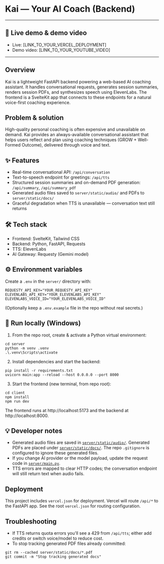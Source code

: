 # Kai — Your AI Coach (Backend)

---

## 🚀 Live demo & demo video

- Live: [LINK_TO_YOUR_VERCEL_DEPLOYMENT]
- Demo video: [LINK_TO_YOUR_YOUTUBE_VIDEO]

---

## Overview

Kai is a lightweight FastAPI backend powering a web-based AI coaching assistant. It handles conversational requests, generates session summaries, renders session PDFs, and synthesizes speech using ElevenLabs. The frontend is a SvelteKit app that connects to these endpoints for a natural voice-first coaching experience.

## Problem & solution

High-quality personal coaching is often expensive and unavailable on demand. Kai provides an always-available conversational assistant that helps users reflect and plan using coaching techniques (GROW + Well-Formed Outcome), delivered through voice and text.

## ✨ Features

- Real-time conversational API: `/api/conversation`
- Text-to-speech endpoint for greetings: `/api/tts`
- Structured session summaries and on-demand PDF generation: `/api/summary`, `/api/summary_pdf`
- Generated audio files saved to `server/static/audio/` and PDFs to `server/static/docs/`
- Graceful degradation when TTS is unavailable — conversation text still returns

## 🛠️ Tech stack

- Frontend: SvelteKit, Tailwind CSS
- Backend: Python, FastAPI, Requests
- TTS: ElevenLabs
- AI Gateway: Requesty (Gemini model)

## ⚙️ Environment variables

Create a `.env` in the `server/` directory with:

```
REQUESTY_API_KEY="YOUR_REQUESTY_API_KEY"
ELEVENLABS_API_KEY="YOUR_ELEVENLABS_API_KEY"
ELEVENLABS_VOICE_ID="YOUR_ELEVENLABS_VOICE_ID"
```

(Optionally keep a `.env.example` file in the repo without real secrets.)

## 🚀 Run locally (Windows)

1. From the repo root, create & activate a Python virtual environment:

```
cd server
python -m venv .venv
.\.venv\Scripts\activate
```

2. Install dependencies and start the backend:

```
pip install -r requirements.txt
uvicorn main:app --reload --host 0.0.0.0 --port 8000
```

3. Start the frontend (new terminal, from repo root):

```
cd client
npm install
npm run dev
```

The frontend runs at http://localhost:5173 and the backend at http://localhost:8000.

## 💡 Developer notes

- Generated audio files are saved in [`server/static/audio/`](server/static/audio/:1). Generated PDFs are placed under [`server/static/docs/`](server/static/docs/:1). The repo `.gitignore` is configured to ignore these generated files.
- If you change AI provider or the model payload, update the request code in [`server/main.py`](server/main.py:156).
- TTS errors are mapped to clear HTTP codes; the conversation endpoint will still return text when audio fails.

## Deployment

This project includes `vercel.json` for deployment. Vercel will route `/api/*` to the FastAPI app. See the root `vercel.json` for routing configuration.

## Troubleshooting

- If TTS returns quota errors you'll see a 429 from `/api/tts`; either add credits or switch voice/model to reduce cost.
- To stop tracking generated PDF files already committed:

```
git rm --cached server/static/docs/*.pdf
git commit -m "Stop tracking generated docs"
```
